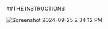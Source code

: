 ##THE INSTRUCTIONS
<!--THIS IS THE INSTRUCTIONS FOR YOU MR.AGARD-->
![Screenshot 2024-09-25 2 34 12 PM](https://github.com/user-attachments/assets/6e301073-2946-494d-9025-34ae22c55bc8)
